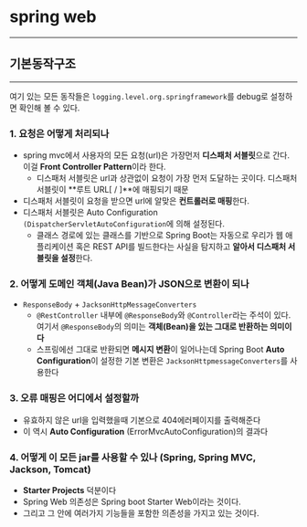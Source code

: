 # spring web
---

## 기본동작구조
---
여기 있는 모든 동작들은 `logging.level.org.springframework`를 debug로 설정하면 확인해 볼 수 있다.


### 1. 요청은 어떻게 처리되나
- spring mvc에서 사용자의 모든 요청(url)은 가장먼저 **디스패처 서블릿**으로 간다. 이걸 **Front Controller Pattern**이라 한다.
	- 디스패처 서블릿은 url과 상관없이 요청이 가장 먼저 도달하는 곳이다. 디스패처 서블릿이 **루트 URL[ / ]**에 매핑되기 때문
- 디스패처 서블릿이 요청을 받으면 url에 알맞은 **컨트롤러로 매핑**한다.
- 디스패처 서블릿은 Auto Configuration `(DispatcherServletAutoConfiguration`에 의해 설정된다.
	- 클래스 경로에 있는 클래스를 기반으로 Spring Boot는 자동으로 우리가 웹 애플리케이션 혹은 REST API를 빌드한다는 사실을 탐지하고 **알아서 디스패처 서블릿을 설정**한다.

### 2. 어떻게 도메인 객체(Java Bean)가 JSON으로 변환이 되나
- `ResponseBody` + `JacksonHttpMessageConverters`
	- `@RestController` 내부에 `@ResponseBody`와 `@Controller`라는 주석이 있다. 여기서 `@ResponseBody`의 의미는 **객체(Bean)을 있는 그대로 반환하는 의미이다**
	- 스프링에선 그대로 반환되면 **메시지 변환**이 일어나는데 Spring Boot **Auto Configuration**이 설정한 기본 변환은 `JacksonHttpmessageConverters`를 사용한다

### 3. 오류 매핑은 어디에서 설정할까
- 유효하지 않은 url을 입력했을때 기본으로 404에러페이지를 출력해준다
- 이 역시 **Auto Configuration** (ErrorMvcAutoConfiguration)의 결과다

### 4. 어떻게 이 모든 jar를 사용할 수 있나 (Spring, Spring MVC, Jackson, Tomcat)
- **Starter Projects** 덕분이다
- Spring Web 의존성은 Spring boot Starter Web이라는 것이다.
- 그리고 그 안에 여러가지 기능들을 포함한 의존성을 가지고 있는 것이다.